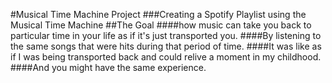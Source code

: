 #Musical Time Machine Project
###Creating a Spotify Playlist using the Musical Time Machine
##The Goal
####how music can take you back to particular time in your life as if it's just transported you.
####By listening to the same songs that were hits during that period of time.
####It was like as if I was being transported back and could relive a moment in my childhood.
####And you might have the same experience.



